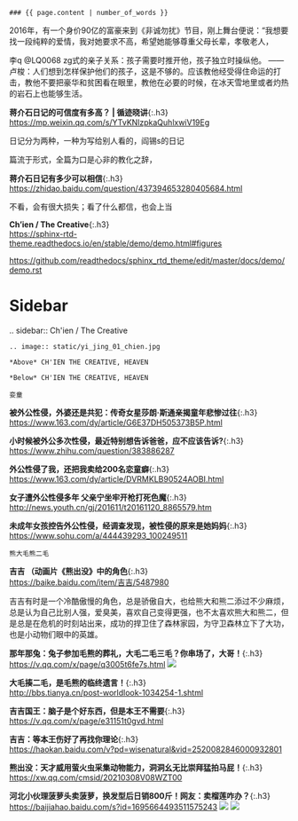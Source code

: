 ```note
### {{ page.content | number_of_words }}
```
2016年，有一个身价90亿的富豪来到《非诚勿扰》节目，刚上舞台便说：“我想要找一段纯粹的爱情，我对她要求不高，希望她能够尊重父母长辈，孝敬老人，

李q
@LQ0068
zg式的亲子关系：孩子需要时推开他，孩子独立时操纵他。
—— 卢梭：人们想到怎样保护他们的孩子，这是不够的。应该教他经受得住命运的打击，教他不要把豪华和贫困看在眼里，教他在必要的时候，在冰天雪地里或者灼热的岩石上也能够生活。

**蒋介石日记的可信度有多高？ | 循迹晓讲**{:.h3}<br>
<https://mp.weixin.qq.com/s/YTvKNlzpkaQuhlxwiV19Eg>

日记分为两种，一种为写给别人看的，阎锡s的日记

篇流于形式，全篇为口是心非的教化之辞，

**蒋介石日记有多少可以相信**{:.h3}<br>
<https://zhidao.baidu.com/question/437394653280405684.html>

不看，会有很大损失；看了什么都信，也会上当

**Ch’ien / The Creative**{:.h3}<br>
<https://sphinx-rtd-theme.readthedocs.io/en/stable/demo/demo.html#figures>

https://github.com/readthedocs/sphinx_rtd_theme/edit/master/docs/demo/demo.rst

Sidebar
=======

.. sidebar:: Ch'ien / The Creative

    .. image:: static/yi_jing_01_chien.jpg

    *Above* CH'IEN THE CREATIVE, HEAVEN

    *Below* CH'IEN THE CREATIVE, HEAVEN

```note
娈童
```
**被外公性侵，外婆还是共犯：传奇女星莎朗·斯通亲揭童年悲惨过往**{:.h3}<br>
<https://www.163.com/dy/article/G6E37DH505373B5P.html>

**小时候被外公多次性侵，最近特别想告诉爸爸，应不应该告诉?**{:.h3}<br>
<https://www.zhihu.com/question/383886287>

**外公性侵了我，还把我卖给200名恋童癖**{:.h3}<br>
<https://www.163.com/dy/article/DVRMKLB90524AOBI.html>

**女子遭外公性侵多年 父亲宁坐牢开枪打死色魔**{:.h3}<br>
<http://news.youth.cn/gj/201611/t20161120_8865579.htm>

**未成年女孩控告外公性侵，经调查发现，被性侵的原来是她妈妈**{:.h3}<br>
<https://www.sohu.com/a/444439293_100249511>

```tip
熊大毛熊二毛
```
**吉吉 （动画片《熊出没》中的角色**{:.h3}<br>
<https://baike.baidu.com/item/吉吉/5487980>

吉吉有时是一个冷酷傲慢的角色，总是骄傲自大，也给熊大和熊二添过不少麻烦，总是认为自己比别人强，爱臭美，喜欢自己变得更强，也不太喜欢熊大和熊二，但是总是在危机的时刻站出来，成功的捍卫住了森林家园，为守卫森林立下了大功，也是小动物们眼中的英雄。

**那年那兔：兔子参加毛熊的葬礼，大毛二毛三毛？你串场了，大哥！**{:.h3}<br>
<https://v.qq.com/x/page/q3005t6fe7s.html>
![](http://puui.qpic.cn/vpic/0/q3005t6fe7s_160_90_3.jpg/0)

**大毛揍二毛，是毛熊的临终遗言！**{:.h3}<br>
<http://bbs.tianya.cn/post-worldlook-1034254-1.shtml>

**吉吉国王：脑子是个好东西，但是本王不需要**{:.h3}<br>
<https://v.qq.com/x/page/e31151t0gvd.html>

**吉吉：等本王伤好了再找你理论**{:.h3}<br>
<https://haokan.baidu.com/v?pd=wisenatural&vid=2520082846000932801>

**熊出没：天才威用萤火虫采集动物能力，洞洞幺无比崇拜猛拍马屁！**{:.h3}<br>
<https://xw.qq.com/cmsid/20210308V08WZT00>

**河北小伙理菠萝头卖菠萝，换发型后日销800斤！网友：卖榴莲咋办？**{:.h3}<br>
<https://baijiahao.baidu.com/s?id=1695664493511575243>
![](http://pics1.baidu.com/feed/6a600c338744ebf84c0daa2f6c4692226159a7ee.jpeg?token=e040d5dd8ac0bc6af914c57ee36a3b85)
![](http://pics6.baidu.com/feed/7c1ed21b0ef41bd5b2b9194afc65c4c33bdb3de9.jpeg?token=dbc866486bc88644923160acefff756f)
